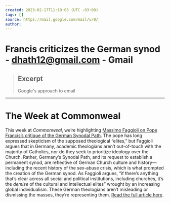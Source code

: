 ```yaml
---
created: 2023-02-17T11:10:03 (UTC -03:00)
tags: []
source: https://mail.google.com/mail/u/0/
author: 
---
```


# Francis criticizes the German synod - dhath12@gmail.com - Gmail

> ## Excerpt
> Google's approach to email

---
# **The Week at Commonweal**

This week at *Commonweal*, we’re highlighting [Massimo Faggioli on Pope Francis’s critique of the German Synodal Path](https://commonwealmagazine.us6.list-manage.com/track/click?u=5737e359db8977ed9866c025c&id=e43493d574&e=c2c64dc703). The pope has long expressed skepticism of the supposed theological “elites,” but Faggioli argues that in Germany, academic theologians aren’t out-of-touch with the majority of Catholics, nor do they seek to prioritize ideology over the Church. Rather, Germany’s Synodal Path, and its request to establish a permanent synod, are reflective of German Church culture and history—including the recent history of the sex-abuse crisis, which is what prompted the creation of the German synod. As Faggioli argues, “if there’s anything that’s clear across all social and political institutions, including churches, it’s the *demise* of the cultural and intellectual elites” wrought by an increasing global individualism. These German theologians aren’t misleading or dismissing the masses, they’re representing them. [Read the full article here](https://commonwealmagazine.us6.list-manage.com/track/click?u=5737e359db8977ed9866c025c&id=c78c998cc8&e=c2c64dc703).

